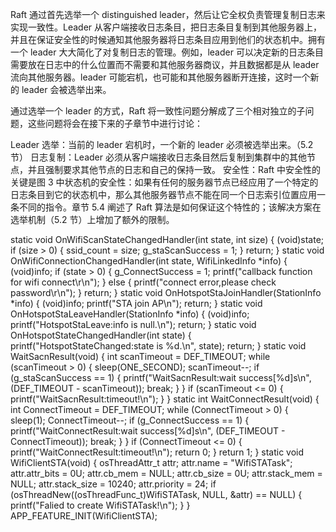 Raft 通过首先选举一个 distinguished leader，然后让它全权负责管理复制日志来实现一致性。Leader 从客户端接收日志条目，把日志条目复制到其他服务器上，并且在保证安全性的时候通知其他服务器将日志条目应用到他们的状态机中。拥有一个 leader 大大简化了对复制日志的管理。例如，leader 可以决定新的日志条目需要放在日志中的什么位置而不需要和其他服务器商议，并且数据都是从 leader 流向其他服务器。leader 可能宕机，也可能和其他服务器断开连接，这时一个新的 leader 会被选举出来。

通过选举一个 leader 的方式，Raft 将一致性问题分解成了三个相对独立的子问题，这些问题将会在接下来的子章节中进行讨论：

Leader 选举：当前的 leader 宕机时，一个新的 leader 必须被选举出来。（5.2 节）
日志复制：Leader 必须从客户端接收日志条目然后复制到集群中的其他节点，并且强制要求其他节点的日志和自己的保持一致。
安全性：Raft 中安全性的关键是图 3 中状态机的安全性：如果有任何的服务器节点已经应用了一个特定的日志条目到它的状态机中，那么其他服务器节点不能在同一个日志索引位置应用一条不同的指令。章节 5.4 阐述了 Raft 算法是如何保证这个特性的；该解决方案在选举机制（5.2 节）上增加了额外的限制。

static void OnWifiScanStateChangedHandler(int state, int size)
{
(void)state;
if (size > 0)
{
ssid_count = size;
g_staScanSuccess = 1;
}
return;
}
static void OnWifiConnectionChangedHandler(int state, WifiLinkedInfo *info)
{
(void)info;
if (state > 0)
{
g_ConnectSuccess = 1;
printf("callback function for wifi connect\r\n");
}
else
{
printf("connect error,please check password\r\n");
}
return;
}
static void OnHotspotStaJoinHandler(StationInfo *info)
{
(void)info;
printf("STA join AP\n");
return;
}
static void OnHotspotStaLeaveHandler(StationInfo *info)
{
(void)info;
printf("HotspotStaLeave:info is null.\n");
return;
}
static void OnHotspotStateChangedHandler(int state)
{
printf("HotspotStateChanged:state is %d.\n", state);
return;
}
static void WaitSacnResult(void)
{
int scanTimeout = DEF_TIMEOUT;
while (scanTimeout > 0)
{
sleep(ONE_SECOND);
scanTimeout--;
if (g_staScanSuccess == 1)
{
printf("WaitSacnResult:wait success[%d]s\n", (DEF_TIMEOUT -
scanTimeout));
break;
}
}
if (scanTimeout <= 0)
{
printf("WaitSacnResult:timeout!\n");
}
}
static int WaitConnectResult(void)
{
int ConnectTimeout = DEF_TIMEOUT;
while (ConnectTimeout > 0)
{
sleep(1);
ConnectTimeout--;
if (g_ConnectSuccess == 1)
{
printf("WaitConnectResult:wait success[%d]s\n", (DEF_TIMEOUT -
ConnectTimeout));
break;
}
}
if (ConnectTimeout <= 0)
{
printf("WaitConnectResult:timeout!\n");
return 0;
}
return 1;
}
static void WifiClientSTA(void)
{
osThreadAttr_t attr;
attr.name = "WifiSTATask";
attr.attr_bits = 0U;
attr.cb_mem = NULL;
attr.cb_size = 0U;
attr.stack_mem = NULL;
attr.stack_size = 10240;
attr.priority = 24;
if (osThreadNew((osThreadFunc_t)WifiSTATask, NULL, &attr) == NULL)
{
printf("Falied to create WifiSTATask!\n");
}
}
APP_FEATURE_INIT(WifiClientSTA);